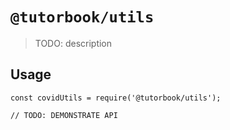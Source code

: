 # `@tutorbook/utils`

> TODO: description

## Usage

```
const covidUtils = require('@tutorbook/utils');

// TODO: DEMONSTRATE API
```
